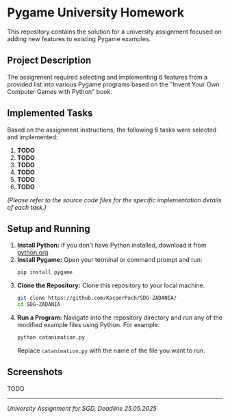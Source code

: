 # Pygame University Homework

This repository contains the solution for a university assignment focused on adding new features to existing Pygame examples.

## Project Description

The assignment required selecting and implementing 6 features from a provided list into various Pygame programs based on the "Invent Your Own Computer Games with Python" book.

## Implemented Tasks

Based on the assignment instructions, the following 6 tasks were selected and implemented:

1.  **TODO**
2.  **TODO**
3.  **TODO**
4.  **TODO**
5.  **TODO**
6.  **TODO**

*(Please refer to the source code files for the specific implementation details of each task.)*

## Setup and Running

1.  **Install Python:** If you don't have Python installed, download it from [python.org](https://www.python.org/downloads/).
2.  **Install Pygame:** Open your terminal or command prompt and run:
    ```bash
    pip install pygame
    ```
3.  **Clone the Repository:** Clone this repository to your local machine.
    ```bash
    git clone https://github.com/KacperPach/SDG-ZADANIA/
    cd SDG-ZADANIA
    ```
4.  **Run a Program:** Navigate into the repository directory and run any of the modified example files using Python. For example:
    ```bash
    python catanimation.py
    ```
    Replace `catanimation.py` with the name of the file you want to run.

## Screenshots

TODO

---

*University Assignment for SGD, Deadline 25.05.2025*
